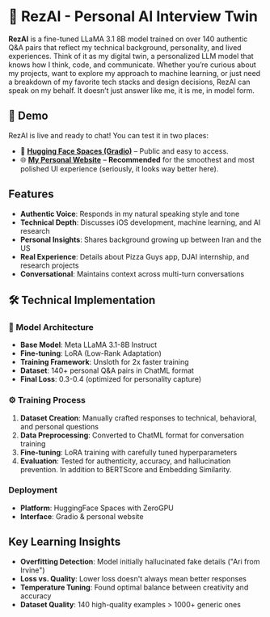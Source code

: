 # 🚀 RezAI - Personal AI Interview Twin 
**RezAI** is a fine-tuned LLaMA 3.1 8B model trained on over 140 authentic Q&A pairs that reflect my technical background, personality, and lived experiences. Think of it as my digital twin, a personalized LLM model that knows how I think, code, and communicate.
Whether you’re curious about my projects, want to explore my approach to machine learning, or just need a breakdown of my favorite tech stacks and design decisions, RezAI can speak on my behalf. It doesn’t just answer like me, it is me, in model form.

## 🎯 Demo
RezAI is live and ready to chat! You can test it in two places:

- 🤖 [**Hugging Face Spaces (Gradio)**](https://huggingface.co/spaces/rezaenayati/RezAi) – Public and easy to access.
- 🌐 [**My Personal Website**](https://rezaenayati.co/) – **Recommended** for the smoothest and most polished UI experience (seriously, it looks way better here).
  
## Features
- **Authentic Voice**: Responds in my natural speaking style and tone
- **Technical Depth**: Discusses iOS development, machine learning, and AI research
- **Personal Insights**: Shares background growing up between Iran and the US
- **Real Experience**: Details about Pizza Guys app, DJAI internship, and research projects
- **Conversational**: Maintains context across multi-turn conversations

## 🛠️ Technical Implementation

### 🧠 Model Architecture
- **Base Model**: Meta LLaMA 3.1-8B Instruct
- **Fine-tuning**: LoRA (Low-Rank Adaptation) 
- **Training Framework**: Unsloth for 2x faster training
- **Dataset**: 140+ personal Q&A pairs in ChatML format
- **Final Loss**: 0.3-0.4 (optimized for personality capture)

### ⚙️ Training Process
1. **Dataset Creation**: Manually crafted responses to technical, behavioral, and personal questions
2. **Data Preprocessing**: Converted to ChatML format for conversation training
3. **Fine-tuning**: LoRA training with carefully tuned hyperparameters
4. **Evaluation**: Tested for authenticity, accuracy, and hallucination prevention. In addition to BERTScore and Embedding Similarity.

### Deployment
- **Platform**: HuggingFace Spaces with ZeroGPU
- **Interface**: Gradio & personal website

## Key Learning Insights

- **Overfitting Detection**: Model initially hallucinated fake details ("Ari from Irvine")
- **Loss vs. Quality**: Lower loss doesn't always mean better responses
- **Temperature Tuning**: Found optimal balance between creativity and accuracy
- **Dataset Quality**: 140 high-quality examples > 1000+ generic ones




